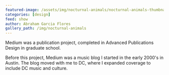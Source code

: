 ```yaml
---
featured-image: /assets/img/nocturnal-animals/nocturnal-animals-thumbnail.jpg
categories: [design]
feed: show
author: Abraham Garcia Flores
gallery_path: /img/nocturnal-animals
---
```


Medium was a publication project, completed in Advanced Publications Design in graduate school. 

Before this project, Medium was a music blog I started in the early 2000's in Austin. The blog moved with me to DC, where I expanded coverage to include DC music and culture.